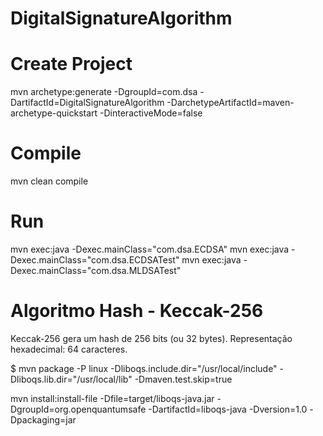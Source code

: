 # DigitalSignatureAlgorithm

# Create Project
mvn archetype:generate -DgroupId=com.dsa -DartifactId=DigitalSignatureAlgorithm -DarchetypeArtifactId=maven-archetype-quickstart -DinteractiveMode=false

# Compile
mvn clean compile

# Run
mvn exec:java -Dexec.mainClass="com.dsa.ECDSA"
mvn exec:java -Dexec.mainClass="com.dsa.ECDSATest"
mvn exec:java -Dexec.mainClass="com.dsa.MLDSATest"

# Algoritmo Hash - Keccak-256
Keccak-256 gera um hash de 256 bits (ou 32 bytes).
Representação hexadecimal: 64 caracteres.



$ mvn package -P linux -Dliboqs.include.dir="/usr/local/include" -Dliboqs.lib.dir="/usr/local/lib" -Dmaven.test.skip=true



mvn install:install-file -Dfile=target/liboqs-java.jar -DgroupId=org.openquantumsafe -DartifactId=liboqs-java -Dversion=1.0 -Dpackaging=jar
